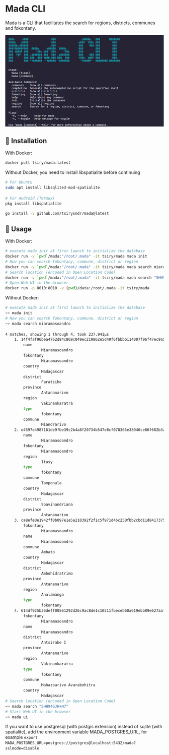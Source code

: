 # Mada CLI

Mada is a CLI that facilitates the search for regions, districts, communes and fokontany.

<img src="./preview.png" />


## 🚚 Installation

With Docker:
```bash
docker pull tsiry/mada:latest
```

Without Docker, you need to install libspatialite before continuing
```bash
# For Ubuntu
sudo apt install libsqlite3-mod-spatialite

# For Android (Termux)
pkg install libspatialite
```

```bash
go install -v github.com/tsirysndr/mada@latest
```

## 🚀 Usage

With Docker:
```bash
# execute mada init at first launch to initialize the database
docker run -v `pwd`/mada:"/root/.mada" -it tsiry/mada mada init
# Now you can search fokontany, commune, district or region
docker run -v `pwd`/mada:"/root/.mada" -it tsiry/mada mada search miaramasoandro
# Search location (encoded in Open Location Code)
docker run -v `pwd`/mada:"/root/.mada" -it tsiry/mada mada search "5HH94GJH+H7"
# Open Web UI in the browser
docker run -p 8010:8010 -v (pwd)/data:/root/.mada -it tsiry/mada
```

Without Docker:

```bash
# execute mada init at first launch to initialize the database
~> mada init
# Now you can search fokontany, commune, district or region
~> mada search miaramasoandro

4 matches, showing 1 through 4, took 237.941µs
    1. 14f4faf96bea4762d84c869c049ec219862e5d49f6fbbbb114007f96f47ec9a5 (4.626249)
        name
                Miaramasoandro
        fokontany
                Miaramasoandro
        country
                Madagascar
        district
                Faratsiho
        province
                Antananarivo
        region
                Vakinankaratra
        type
                fokontany
        commune
                Miandrarivo
    2. e4597e4987161de9fbe39c2b4a8f20734b547e8cf078365e38046ce86f682b3a (4.626249)
        name
                Miaramasoandro
        fokontany
                Miaramasoandro
        region
                Itasy
        type
                fokontany
        commune
                Tamponala
        country
                Madagascar
        district
                Soavinandriana
        province
                Antananarivo
    3. ca8efe0e1942ff0b097e1e5a210392f2f1c5f971d46c250fbb2cbd11d8417375 (4.626249)
        fokontany
                Miaramasoandro
        name
                Miaramasoandro
        commune
                Ambato
        country
                Madagascar
        district
                Ambohidratrimo
        province
                Antananarivo
        region
                Analamanga
        type
                fokontany
    4. 614df925b36deff00561292d26c9ac8de1c10511fbeceb60a619ebb89e627aaf (4.361670)
        fokontany
                Miaramasoandro
        name
                Miaramasoandro
        district
                Antsirabe I
        province
                Antananarivo
        region
                Vakinankaratra
        type
                fokontany
        commune
                Mahazoarivo Avarabohitra
        country
                Madagascar
# Search location (encoded in Open Location Code)
~> mada search "5HH94GJH+H7"
# Start Web UI in the browser
~> mada ui
```

If you want to use postgresql (with postgis extension) instead of sqlite (with spatialite), add the environment variable MADA_POSTGRES_URL, for example ``export MADA_POSTGRES_URL=postgres://postgres@localhost:5432/mada?sslmode=disable``
